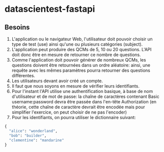 # datascientest-fastapi

## Besoins

1. L'application ou le navigateur Web, l'utilisateur doit pouvoir choisir un type de test (use) ainsi qu'une ou plusieurs catégories (subject).
2. L'application peut produire des QCMs de 5, 10 ou 20 questions. L'API doit donc être en mesure de retourner ce nombre de questions.
3. Comme l'application doit pouvoir générer de nombreux QCMs, les questions doivent être retournées dans un ordre aléatoire: ainsi, une requête avec les mêmes paramètres pourra retourner des questions différentes.
4. Les utilisateurs devant avoir créé un compte.
5. Il faut que nous soyons en mesure de vérifier leurs identifiants.
6. Pour l'instant l'API utilise une authentification basique, à base de nom d'utilisateur et de mot de passe: la chaîne de caractères contenant Basic username:password devra être passée dans l'en-tête Authorization (en théorie, cette chaîne de caractère devrait être encodée mais pour simplifier l'exercice, on peut choisir de ne pas l'encoder)
7. Pour les identifiants, on pourra utiliser le dictionnaire suivant:

```python
{
  "alice": "wonderland",
  "bob": "builder",
  "clementine": "mandarine"
}
```
